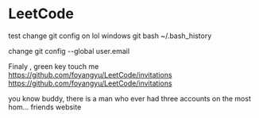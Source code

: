 # LeetCode
test change git config on lol windows git bash ~/.bash_history

change git config --global user.email

Finaly , green key touch me
https://github.com/foyangyu/LeetCode/invitations
https://github.com/foyangyu/LeetCode/invitations

you know buddy, there is a man who ever had three accounts on the most hom... friends website